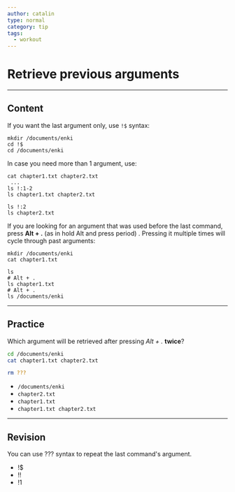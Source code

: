 ```yaml
---
author: catalin
type: normal
category: tip
tags:
  - workout
---
```


# Retrieve previous arguments


---

## Content

If you want the last argument only, use `!$` syntax:

```plain-text
mkdir /documents/enki
cd !$
cd /documents/enki
```

In case you need more than 1 argument, use:

```plain-text
cat chapter1.txt chapter2.txt
 ...
ls !:1-2
ls chapter1.txt chapter2.txt

ls !:2
ls chapter2.txt
```

If you are looking for an argument that was used before the last command, press **Alt + .** (as in hold Alt and press period) . Pressing it multiple times will cycle through past arguments:

```plain-text
mkdir /documents/enki
cat chapter1.txt

ls 
# Alt + .
ls chapter1.txt
# Alt + .
ls /documents/enki
```


---

## Practice

Which argument will be retrieved after pressing *Alt + .* **twice**?

```bash
cd /documents/enki
cat chapter1.txt chapter2.txt

rm ???
```

- `/documents/enki`
- `chapter2.txt`
- `chapter1.txt`
- `chapter1.txt chapter2.txt`


---

## Revision

You can use ??? syntax to repeat the last command's argument.

- !$
- !!
- !1
